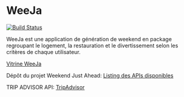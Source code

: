 # WeeJa  

[![Build Status](https://travis-ci.org/Miage-Paris-Ouest/WeeJa.svg?branch=master)](https://travis-ci.org/Miage-Paris-Ouest/WeeJa)

WeeJa est une application de génération de weekend en package regroupant le logement, la restauration et le divertissement selon les critères de chaque utilisateur.

<a href="http://weeja.strikingly.com/">Vitrine WeeJa</a>

Dépôt du projet Weekend Just Ahead:
<a href="http://www.olery.com/blog/the-best-travel-apis-discover-contribute/">Listing des APIs disponibles</a>

TRIP ADVISOR API:
<a href="https://developer-tripadvisor.com/content-api/documentation/">TripAdvisor</a>

